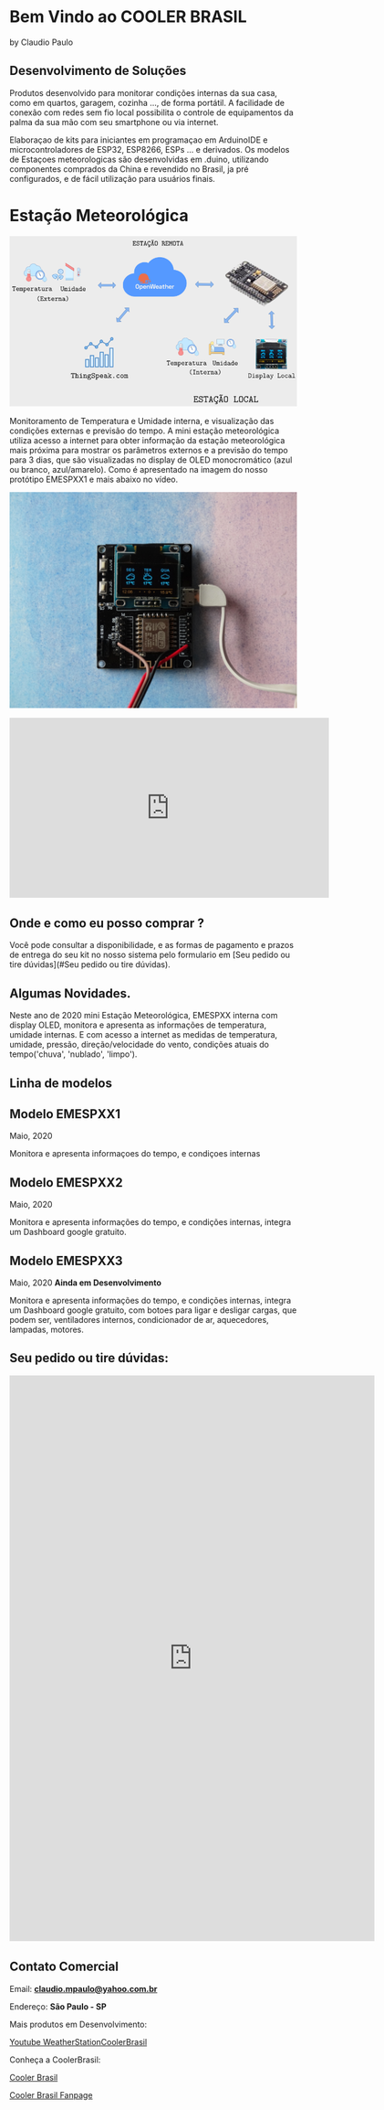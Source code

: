 # Bem Vindo ao COOLER BRASIL 
by Claudio Paulo


## Desenvolvimento de Soluções

Produtos desenvolvido para monitorar condições internas da sua casa, como em quartos, garagem, cozinha ..., de forma portátil. A facilidade de conexão com redes sem fio local possibilita o controle de equipamentos da palma da sua mão com seu smartphone ou via internet.

Elaboraçao de kits para iniciantes em programaçao em ArduinoIDE e microcontroladores de ESP32, ESP8266, ESPs ... e derivados. Os modelos de Estaçoes meteorologicas são desenvolvidas em .duino, utilizando componentes comprados da China e revendido no Brasil, ja pré configurados, e de fácil utilização para usuários finais. 

# Estação Meteorológica
<!-- <img src="/recursos/g4897.png" alt="sketch" width="400"> -->
![](/recursos/g4897.png)

Monitoramento de Temperatura e Umidade interna, e visualização das condições externas e previsão do tempo.
A mini estação meteorológica utiliza acesso a internet para obter informação da estação meteorológica mais próxima para mostrar os parâmetros externos e a previsão do tempo para 3 dias, que são visualizadas no display de OLED monocromático (azul ou branco, azul/amarelo). Como é apresentado na imagem do nosso protótipo EMESPXX1 e mais abaixo no vídeo.

![](/recursos/DSC06022.JPG)
<!-- <img src="/recursos/DSC06022.JPG" alt="sketch" width="400"> -->

<div class="iframe_container">
	<iframe width="560" height="315" src="https://www.youtube.com/embed/i0FodG6l0GY" frameborder="0" allow="accelerometer; autoplay; encrypted-media; gyroscope; picture-in-picture" allowfullscreen></iframe>
</div>

## Onde e como eu posso comprar ?

Você pode consultar a disponibilidade, e as formas de pagamento e prazos de entrega do seu kit no nosso sistema pelo formulario em [Seu pedido ou tire dúvidas](#Seu pedido ou tire dúvidas). 

## Algumas Novidades.

Neste ano de 2020
mini Estação Meteorológica, EMESPXX interna com display OLED, monitora e apresenta as informações de temperatura, umidade internas. E com acesso a internet as medidas de temperatura, umidade, pressão, direção/velocidade do vento, condições atuais do tempo('chuva', 'nublado', 'limpo').

## Linha de modelos

## Modelo EMESPXX1  
Maio, 2020

Monitora e apresenta informaçoes do tempo, e condiçoes internas


## Modelo EMESPXX2  
Maio, 2020

Monitora e apresenta informações do tempo, e condições internas, integra um Dashboard google gratuito.


## Modelo EMESPXX3 
Maio, 2020
**Ainda em Desenvolvimento**

Monitora e apresenta informações do tempo, e condições internas, integra um Dashboard google gratuito, com botoes para ligar e desligar cargas, que podem ser, ventiladores internos, condicionador de ar, aquecedores, lampadas, motores.  

## Seu pedido ou tire dúvidas:

<div class="iframe_container">
<iframe src="https://docs.google.com/forms/d/e/1FAIpQLSeydgdnwWXHvjFysSLMsrzzElO72F_WPLoAkZqsqQbwvo-a6A/viewform?embedded=true" width="640" height="990" frameborder="0" marginheight="0" marginwidth="0">Carregando…</iframe>
</div>

## Contato  Comercial

Email:  **claudio.mpaulo@yahoo.com.br**

Endereço:  **São Paulo - SP**

Mais produtos em Desenvolvimento:

[Youtube WeatherStationCoolerBrasil](https://youtu.be/i0FodG6l0GY)

Conheça a CoolerBrasil:

[Cooler Brasil](https://cmpaulo.github.io/CoolerBrasil/)

[Cooler Brasil Fanpage](https://www.facebook.com/coolerbrasil)

<!-- Redes Sociais
[YouTube ](http://www.youtube.com/playlist?list=PLqEFiOKZ21ZovttQ_qdfj_-LBdRUhM4Lx) -->